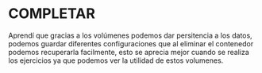 # COMPLETAR  
Aprendí que gracias a los volúmenes podemos dar persitencia a los datos, podemos guardar diferentes configuraciones que al eliminar el contenedor podemos recuperarla facilmente, esto se aprecia mejor cuando se realiza los ejercicios ya que podemos ver la utilidad de estos volumenes.
